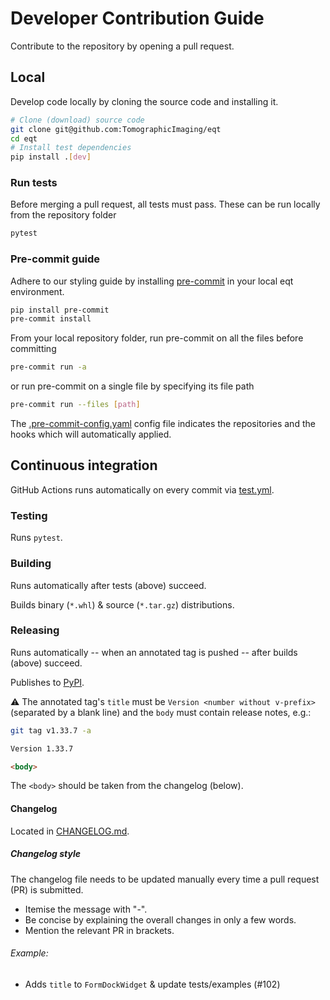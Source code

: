 # Developer Contribution Guide
Contribute to the repository by opening a pull request.

## Local
Develop code locally by cloning the source code and installing it.

```sh
# Clone (download) source code
git clone git@github.com:TomographicImaging/eqt
cd eqt
# Install test dependencies
pip install .[dev]
```

### Run tests
Before merging a pull request, all tests must pass. These can be run locally from the repository folder
```sh
pytest
```
### Pre-commit guide
Adhere to our styling guide by installing [pre-commit](https://pre-commit.com) in your local eqt environment.
```sh
pip install pre-commit
pre-commit install
```
From your local repository folder, run pre-commit on all the files before committing
```sh
pre-commit run -a
```
or run pre-commit on a single file by specifying its file path
```sh
pre-commit run --files [path]
```
The [.pre-commit-config.yaml](./.pre-commit-config.yaml) config file indicates the repositories and the hooks which will automatically applied.

## Continuous integration

GitHub Actions runs automatically on every commit via [test.yml](.github/workflows/test.yml).

### Testing

Runs `pytest`.

### Building

Runs automatically after tests (above) succeed.

Builds binary (`*.whl`) & source (`*.tar.gz`) distributions.

### Releasing

Runs automatically -- when an annotated tag is pushed -- after builds (above) succeed.

Publishes to [PyPI](https://pypi.org/project/eqt).

:warning: The annotated tag's `title` must be `Version <number without v-prefix>` (separated by a blank line) and the `body` must contain release notes, e.g.:

```sh
git tag v1.33.7 -a
```

```md
Version 1.33.7

<body>
```

The `<body>` should be taken from the changelog (below).

#### Changelog
Located in [CHANGELOG.md](./CHANGELOG.md).

##### Changelog style
The changelog file needs to be updated manually every time a pull request (PR) is submitted.
- Itemise the message with "-".
- Be concise by explaining the overall changes in only a few words.
- Mention the relevant PR in brackets.

###### Example:
- Adds `title` to `FormDockWidget` & update tests/examples (#102)
